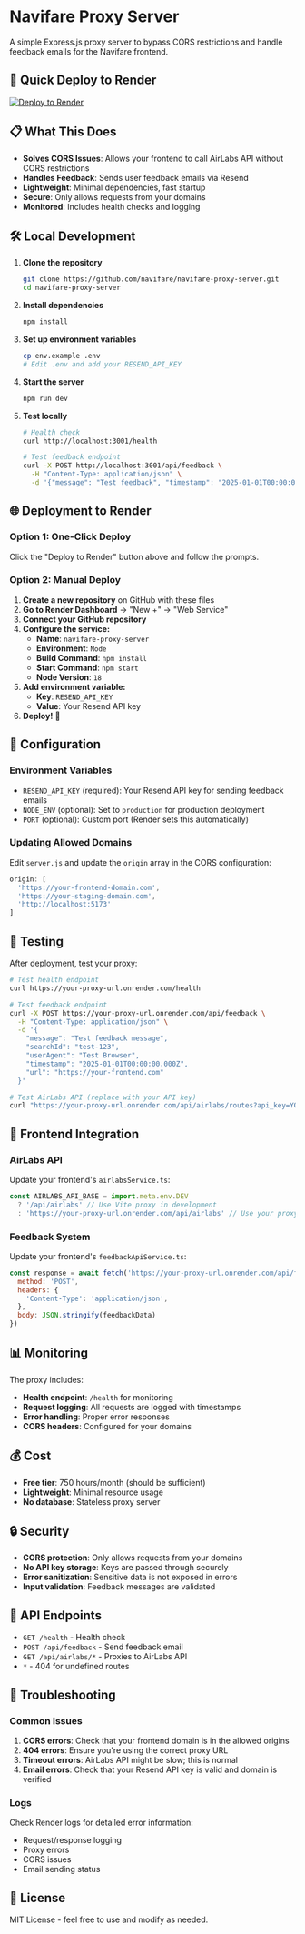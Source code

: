 # Navifare Proxy Server

A simple Express.js proxy server to bypass CORS restrictions and handle feedback emails for the Navifare frontend.

## 🚀 Quick Deploy to Render

[![Deploy to Render](https://render.com/images/deploy-to-render-button.svg)](https://render.com/deploy)

## 📋 What This Does

* **Solves CORS Issues**: Allows your frontend to call AirLabs API without CORS restrictions
* **Handles Feedback**: Sends user feedback emails via Resend
* **Lightweight**: Minimal dependencies, fast startup
* **Secure**: Only allows requests from your domains
* **Monitored**: Includes health checks and logging

## 🛠️ Local Development

1. **Clone the repository**
   ```bash
   git clone https://github.com/navifare/navifare-proxy-server.git
   cd navifare-proxy-server
   ```

2. **Install dependencies**
   ```bash
   npm install
   ```

3. **Set up environment variables**
   ```bash
   cp env.example .env
   # Edit .env and add your RESEND_API_KEY
   ```

4. **Start the server**
   ```bash
   npm run dev
   ```

5. **Test locally**
   ```bash
   # Health check
   curl http://localhost:3001/health
   
   # Test feedback endpoint
   curl -X POST http://localhost:3001/api/feedback \
     -H "Content-Type: application/json" \
     -d '{"message": "Test feedback", "timestamp": "2025-01-01T00:00:00.000Z", "url": "http://localhost:5173"}'
   ```

## 🌐 Deployment to Render

### Option 1: One-Click Deploy

Click the "Deploy to Render" button above and follow the prompts.

### Option 2: Manual Deploy

1. **Create a new repository** on GitHub with these files
2. **Go to Render Dashboard** → "New +" → "Web Service"
3. **Connect your GitHub repository**
4. **Configure the service:**
   * **Name**: `navifare-proxy-server`
   * **Environment**: `Node`
   * **Build Command**: `npm install`
   * **Start Command**: `npm start`
   * **Node Version**: `18`
5. **Add environment variable:**
   * **Key**: `RESEND_API_KEY`
   * **Value**: Your Resend API key
6. **Deploy!** 🎉

## 🔧 Configuration

### Environment Variables

* `RESEND_API_KEY` (required): Your Resend API key for sending feedback emails
* `NODE_ENV` (optional): Set to `production` for production deployment
* `PORT` (optional): Custom port (Render sets this automatically)

### Updating Allowed Domains

Edit `server.js` and update the `origin` array in the CORS configuration:

```javascript
origin: [
  'https://your-frontend-domain.com',
  'https://your-staging-domain.com',
  'http://localhost:5173'
]
```

## 🧪 Testing

After deployment, test your proxy:

```bash
# Test health endpoint
curl https://your-proxy-url.onrender.com/health

# Test feedback endpoint
curl -X POST https://your-proxy-url.onrender.com/api/feedback \
  -H "Content-Type: application/json" \
  -d '{
    "message": "Test feedback message",
    "searchId": "test-123",
    "userAgent": "Test Browser",
    "timestamp": "2025-01-01T00:00:00.000Z",
    "url": "https://your-frontend.com"
  }'

# Test AirLabs API (replace with your API key)
curl "https://your-proxy-url.onrender.com/api/airlabs/routes?api_key=YOUR_KEY&dep_iata=ZRH&arr_iata=NRT&limit=5"
```

## 🔗 Frontend Integration

### AirLabs API
Update your frontend's `airlabsService.ts`:

```javascript
const AIRLABS_API_BASE = import.meta.env.DEV 
  ? '/api/airlabs' // Use Vite proxy in development
  : 'https://your-proxy-url.onrender.com/api/airlabs' // Use your proxy in production
```

### Feedback System
Update your frontend's `feedbackApiService.ts`:

```javascript
const response = await fetch('https://your-proxy-url.onrender.com/api/feedback', {
  method: 'POST',
  headers: {
    'Content-Type': 'application/json',
  },
  body: JSON.stringify(feedbackData)
})
```

## 📊 Monitoring

The proxy includes:

* **Health endpoint**: `/health` for monitoring
* **Request logging**: All requests are logged with timestamps
* **Error handling**: Proper error responses
* **CORS headers**: Configured for your domains

## 💰 Cost

* **Free tier**: 750 hours/month (should be sufficient)
* **Lightweight**: Minimal resource usage
* **No database**: Stateless proxy server

## 🔒 Security

* **CORS protection**: Only allows requests from your domains
* **No API key storage**: Keys are passed through securely
* **Error sanitization**: Sensitive data is not exposed in errors
* **Input validation**: Feedback messages are validated

## 📝 API Endpoints

* `GET /health` - Health check
* `POST /api/feedback` - Send feedback email
* `GET /api/airlabs/*` - Proxies to AirLabs API
* `*` - 404 for undefined routes

## 🐛 Troubleshooting

### Common Issues

1. **CORS errors**: Check that your frontend domain is in the allowed origins
2. **404 errors**: Ensure you're using the correct proxy URL
3. **Timeout errors**: AirLabs API might be slow; this is normal
4. **Email errors**: Check that your Resend API key is valid and domain is verified

### Logs

Check Render logs for detailed error information:

* Request/response logging
* Proxy errors
* CORS issues
* Email sending status

## 📄 License

MIT License - feel free to use and modify as needed.
